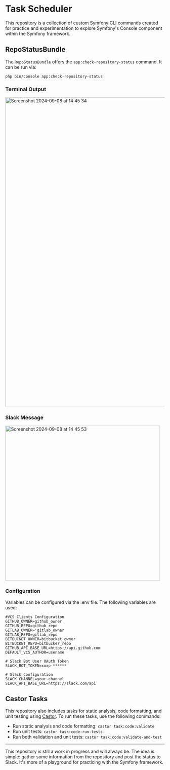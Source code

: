 # Task Scheduler

This repository is a collection of custom Symfony CLI commands created for practice and experimentation to explore Symfony's Console component within the Symfony framework.

## RepoStatusBundle

The `RepoStatusBundle` offers the `app:check-repository-status` command. It can be run via:

```
php bin/console app:check-repository-status
```

### Terminal Output
<img width="978" alt="Screenshot 2024-09-08 at 14 45 34" src="https://github.com/user-attachments/assets/27dd0b39-e014-4e5c-8467-c0dc7ab9b3b1">

### Slack Message
<img width="489" alt="Screenshot 2024-09-08 at 14 45 53" src="https://github.com/user-attachments/assets/8b2b516e-c803-4056-a2f2-452d41191574">

### Configuration
Variables can be configured via the .env file. The following variables are used:

```
#VCS Clients Configuration
GITHUB_OWNER=github_owner
GITHUB_REPO=github_repo
GITLAB_OWNER='gitlab_owner
GITLAB_REPO=gitlab_repo
BITBUCKET_OWNER=bitbucket_owner
BITBUCKET_REPO=bitbucker_repo
GITHUB_API_BASE_URL=https://api.github.com
DEFAULT_VCS_AUTHOR=usename

# Slack Bot User OAuth Token
SLACK_BOT_TOKEN=xoxp-******

# Slack Configuration
SLACK_CHANNEL=your-channel
SLACK_API_BASE_URL=https://slack.com/api
```

## Castor Tasks

This repository also includes tasks for static analysis, code formatting, and unit testing using [Castor](https://github.com/jolicode/castor). To run these tasks, use the following commands:

* Run static analysis and code formatting: `castor task:code:validate`
* Run unit tests: `castor task:code:run-tests`
* Run both validation and unit tests: `castor task:code:validate-and-test`

---

This repository is still a work in progress and will always be. The idea is simple: gather some information from the repository and post the status to Slack. It's more of a playground for practicing with the Symfony framework.
